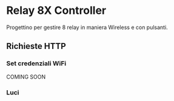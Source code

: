 # Relay 8X Controller
Progettino per gestire 8 relay in maniera Wireless e con pulsanti.

## Richieste HTTP
### Set credenziali WiFi
COMING SOON

### Luci
